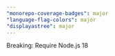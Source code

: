 ```yaml
---
"monorepo-coverage-badges": major
"language-flag-colors": major
"displayastree": major
---
```


Breaking: Require Node.js 18

